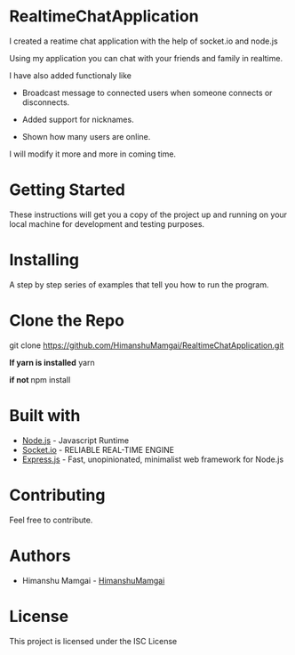 # RealtimeChatApplication
I created a reatime chat application with the help of socket.io and node.js

Using my application you can chat with your friends and family in realtime.

I have also added functionaly like
  - Broadcast message to connected users when someone connects or disconnects.

  - Added support for nicknames.
  
  - Shown how many users are online.

I will modify it more and more in coming time.

# Getting Started
These instructions will get you a copy of the project up and running on your local machine for development and testing purposes.

# Installing
A step by step series of examples that tell you how to run the program.

# Clone the Repo
git clone https://github.com/HimanshuMamgai/RealtimeChatApplication.git

<b>If yarn is installed</b>
yarn

<b> if not </b>
npm install

# Built with
  - [Node.js](https://nodejs.org/en/docs/) - Javascript Runtime
  - [Socket.io](https://socket.io/) - RELIABLE REAL-TIME ENGINE
  - [Express.js](https://expressjs.com/) - Fast, unopinionated, minimalist web framework for Node.js

# Contributing
Feel free to contribute.

# Authors
  - Himanshu Mamgai - [HimanshuMamgai](https://github.com/HimanshuMamgai)

# License
This project is licensed under the ISC License
